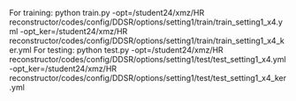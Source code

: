 For training:
python train.py -opt=/student24/xmz/HR reconstructor/codes/config/DDSR/options/setting1/train/train_setting1_x4.yml -opt_ker=/student24/xmz/HR reconstructor/codes/config/DDSR/options/setting1/train/train_setting1_x4_ker.yml
For testing:
python test.py -opt=/student24/xmz/HR reconstructor/codes/config/DDSR/options/setting1/test/test_setting1_x4.yml -opt_ker=/student24/xmz/HR reconstructor/codes/config/DDSR/options/setting1/test/test_setting1_x4_ker.yml
